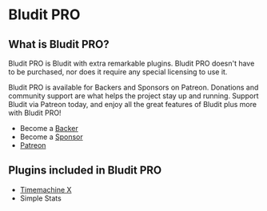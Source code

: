 # Bludit PRO
<!-- position: 100 -->

## What is Bludit PRO?
Bludit PRO is Bludit with extra remarkable plugins. Bludit PRO doesn't have to be purchased, nor does it require any special licensing to use it.

Bludit PRO is available for Backers and Sponsors on Patreon. Donations and community support are what helps the project stay up and running. Support Bludit via Patreon today, and enjoy all the great features of Bludit plus more with Bludit PRO!

- Become a [Backer](https://www.patreon.com/bePatron?c=921115&rid=2458859)
- Become a [Sponsor](https://www.patreon.com/bePatron?c=921115&rid=2458860)
- [Patreon](https://www.patreon.com/bludit)

## Plugins included in Bludit PRO
- [Timemachine X](https://docs.bludit.com/en/bludit-pro/timemachine-x)
- Simple Stats
